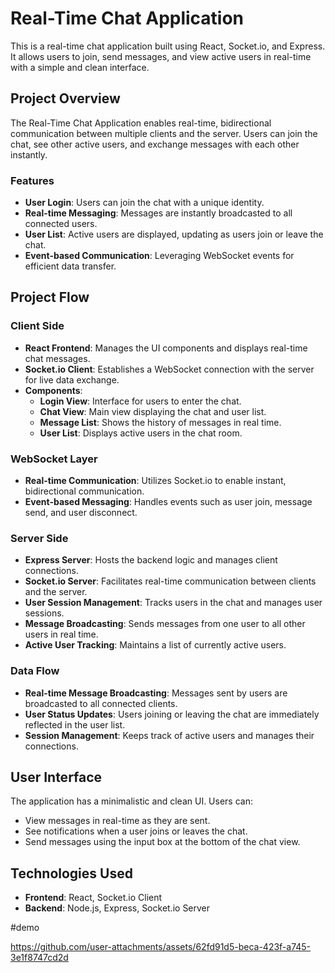 # Real-Time Chat Application

This is a real-time chat application built using React, Socket.io, and Express. It allows users to join, send messages, and view active users in real-time with a simple and clean interface.

## Project Overview

The Real-Time Chat Application enables real-time, bidirectional communication between multiple clients and the server. Users can join the chat, see other active users, and exchange messages with each other instantly.

### Features

- **User Login**: Users can join the chat with a unique identity.
- **Real-time Messaging**: Messages are instantly broadcasted to all connected users.
- **User List**: Active users are displayed, updating as users join or leave the chat.
- **Event-based Communication**: Leveraging WebSocket events for efficient data transfer.

## Project Flow

### Client Side
- **React Frontend**: Manages the UI components and displays real-time chat messages.
- **Socket.io Client**: Establishes a WebSocket connection with the server for live data exchange.
- **Components**:
  - **Login View**: Interface for users to enter the chat.
  - **Chat View**: Main view displaying the chat and user list.
  - **Message List**: Shows the history of messages in real time.
  - **User List**: Displays active users in the chat room.

### WebSocket Layer
- **Real-time Communication**: Utilizes Socket.io to enable instant, bidirectional communication.
- **Event-based Messaging**: Handles events such as user join, message send, and user disconnect.

### Server Side
- **Express Server**: Hosts the backend logic and manages client connections.
- **Socket.io Server**: Facilitates real-time communication between clients and the server.
- **User Session Management**: Tracks users in the chat and manages user sessions.
- **Message Broadcasting**: Sends messages from one user to all other users in real time.
- **Active User Tracking**: Maintains a list of currently active users.

### Data Flow
- **Real-time Message Broadcasting**: Messages sent by users are broadcasted to all connected clients.
- **User Status Updates**: Users joining or leaving the chat are immediately reflected in the user list.
- **Session Management**: Keeps track of active users and manages their connections.

## User Interface

The application has a minimalistic and clean UI. Users can:
- View messages in real-time as they are sent.
- See notifications when a user joins or leaves the chat.
- Send messages using the input box at the bottom of the chat view.

## Technologies Used

- **Frontend**: React, Socket.io Client
- **Backend**: Node.js, Express, Socket.io Server

#demo


https://github.com/user-attachments/assets/62fd91d5-beca-423f-a745-3e1f8747cd2d

